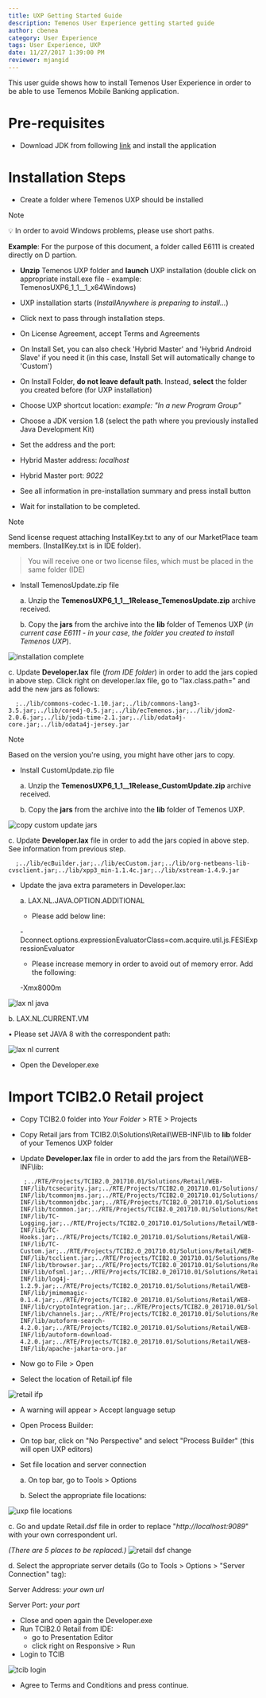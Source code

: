 ```yaml
---
title: UXP Getting Started Guide
description: Temenos User Experience getting started guide
author: cbenea
category: User Experience
tags: User Experience, UXP
date: 11/27/2017 1:39:00 PM 
reviewer: mjangid
---
```


This user guide shows how to install Temenos User Experience in order to be able to use Temenos Mobile Banking application.

# Pre-requisites

 - Download JDK from following [link](http://www.oracle.com/technetwork/java/javase/downloads/index.html "JDK") and install the application

# Installation Steps

 - Create a folder where Temenos UXP should be installed

>[!Note]
>:bulb: In order to avoid Windows problems, please use short paths.

**Example**: For the purpose of this document, a folder called E6111 is created directly on D partion.


 - **Unzip** Temenos UXP folder and **launch** UXP installation (double click on appropriate install.exe file - example: TemenosUXP6_1_1__1_x64Windows)
 - UXP installation starts (*InstallAnywhere is preparing to install...*)
 - Click next to pass through installation steps. 
 - On License Agreement, accept Terms and Agreements
 - On Install Set, you can also check 'Hybrid Master' and 'Hybrid Android Slave' if you need it (in this case, Install Set will automatically change to 'Custom')
 - On Install Folder, **do not leave default path**. Instead, **select** the folder you created before (for UXP installation)
 - Choose UXP shortcut location:
 *example: "In a new Program Group"*
- Choose a JDK version 1.8 (select the path where you previously installed Java Development Kit)


 - Set the address and the port:
  - Hybrid Master address: *localhost*
  - Hybrid Master port: *9022*
- See all information in pre-installation summary and press install button

- Wait for installation to be completed. 

>[!Note]
> Send license request attaching InstallKey.txt to any of our MarketPlace team members. (InstallKey.txt is in IDE folder).

> You will receive one or two license files, which must be placed in the same folder (IDE)

 - Install TemenosUpdate.zip file

   a.	Unzip the **TemenosUXP6_1_1__1Release_TemenosUpdate.zip** archive received.

   b.	Copy the **jars** from the archive into the **lib** folder of Temenos UXP (*in current case E6111 - in your case, the folder you created to install Temenos UXP*).

![installation complete](./images/copy-lib-files.png)

   c.	Update **Developer.lax** file (*from IDE folder*) in order to add the jars copied in above step. Click right on developer.lax file, go to "lax.class.path=" and add the new jars as follows: 

      ;../lib/commons-codec-1.10.jar;../lib/commons-lang3-3.5.jar;../lib/core4j-0.5.jar;../lib/ecTemenos.jar;../lib/jdom2-2.0.6.jar;../lib/joda-time-2.1.jar;../lib/odata4j-core.jar;../lib/odata4j-jersey.jar

>[!Note]
> Based on the version you're using, you might have other jars to copy.


 - Install CustomUpdate.zip file

   a.	Unzip the **TemenosUXP6_1_1__1Release_CustomUpdate.zip** archive received.

   b.	Copy the **jars** from the archive into the **lib** folder of Temenos UXP.

![copy custom update jars](./images/custom-update-copy.png)

   c.	Update **Developer.lax** file in order to add the jars copied in above step. See information from previous step.

      ;../lib/ecBuilder.jar;../lib/ecCustom.jar;../lib/org-netbeans-lib-cvsclient.jar;../lib/xpp3_min-1.1.4c.jar;../lib/xstream-1.4.9.jar


 - Update the java extra parameters in Developer.lax:

   a.	LAX.NL.JAVA.OPTION.ADDITIONAL

   +	Please add below line:

     -Dconnect.options.expressionEvaluatorClass=com.acquire.util.js.FESIExpressionEvaluator

   +	Please increase memory in order to avoid out of memory error. Add the following: 

      -Xmx8000m

![lax nl java](./images/lax-nl-java.png)

   b.	LAX.NL.CURRENT.VM

•	Please set JAVA 8 with the correspondent path:

![lax nl current](./images/lax-nl-current.png)

 - Open the Developer.exe 

# Import TCIB2.0 Retail project

- Copy TCIB2.0 folder into *Your Folder* > RTE > Projects

- Copy Retail jars from TCIB2.0\Solutions\Retail\WEB-INF\lib to **lib** folder of your Temenos UXP folder

- Update **Developer.lax** file in order to add the jars from the Retail\WEB-INF\lib:

       ;../RTE/Projects/TCIB2.0_201710.01/Solutions/Retail/WEB-INF/lib/tcsecurity.jar;../RTE/Projects/TCIB2.0_201710.01/Solutions/Retail/WEB-INF/lib/tcommonjms.jar;../RTE/Projects/TCIB2.0_201710.01/Solutions/Retail/WEB-INF/lib/tcommonjdbc.jar;../RTE/Projects/TCIB2.0_201710.01/Solutions/Retail/WEB-INF/lib/tcommon.jar;../RTE/Projects/TCIB2.0_201710.01/Solutions/Retail/WEB-INF/lib/TC-Logging.jar;../RTE/Projects/TCIB2.0_201710.01/Solutions/Retail/WEB-INF/lib/TC-Hooks.jar;../RTE/Projects/TCIB2.0_201710.01/Solutions/Retail/WEB-INF/lib/TC-Custom.jar;../RTE/Projects/TCIB2.0_201710.01/Solutions/Retail/WEB-INF/lib/tcclient.jar;../RTE/Projects/TCIB2.0_201710.01/Solutions/Retail/WEB-INF/lib/tbrowser.jar;../RTE/Projects/TCIB2.0_201710.01/Solutions/Retail/WEB-INF/lib/ofsml.jar;../RTE/Projects/TCIB2.0_201710.01/Solutions/Retail/WEB-INF/lib/log4j-1.2.9.jar;../RTE/Projects/TCIB2.0_201710.01/Solutions/Retail/WEB-INF/lib/jmimemagic-0.1.4.jar;../RTE/Projects/TCIB2.0_201710.01/Solutions/Retail/WEB-INF/lib/cryptoIntegration.jar;../RTE/Projects/TCIB2.0_201710.01/Solutions/Retail/WEB-INF/lib/channels.jar;../RTE/Projects/TCIB2.0_201710.01/Solutions/Retail/WEB-INF/lib/autoform-search-4.2.0.jar;../RTE/Projects/TCIB2.0_201710.01/Solutions/Retail/WEB-INF/lib/autoform-download-4.2.0.jar;../RTE/Projects/TCIB2.0_201710.01/Solutions/Retail/WEB-INF/lib/apache-jakarta-oro.jar


 - Now go to File > Open
 - Select the location of Retail.ipf file

![retail ifp](./images/retail-ifp.png)

 - A warning will appear > Accept language setup
 - Open Process Builder:
  - On top bar, click on "No Perspective" and select "Process Builder" (this will open UXP editors)


 - Set file location and server connection

   a.	On top bar, go to Tools > Options

   b.	Select the appropriate file locations:

![uxp file locations](./images/uxp-file-locations.png)


   c.	Go and update Retail.dsf file in order to replace "*http://localhost:9089*" with your own correspondent url. 

*(There are 5 places to be replaced.)*
![retail dsf change](./images/retail-dsf-change.png)


   d.	Select the appropriate server details (Go to Tools > Options > "Server Connection" tag):

Server Address: *your own url*

Server Port: *your port* 

- Close and open again the Developer.exe
- Run TCIB2.0 Retail from IDE:
  - go to Presentation Editor
  - click right on Responsive > Run
- Login to TCIB

![tcib login](./images/tcib-login.png)

- Agree to Terms and Conditions and press continue.
